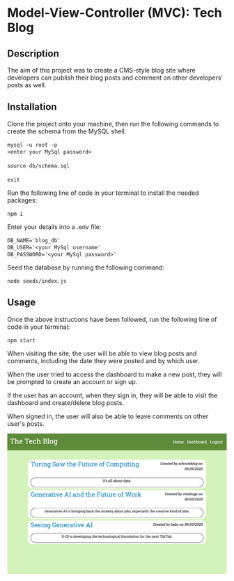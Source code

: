 # Model-View-Controller (MVC): Tech Blog

## Description

The aim of this project was to create a CMS-style blog site where developers can publish their blog posts and comment on other developers’ posts as well.

## Installation

Clone the project onto your machine, then run the following commands to create the schema from the MySQL shell.

```
mysql -u root -p
<enter your MySql password>

source db/schema.sql

exit
```

Run the following line of code in your terminal to install the needed packages:

```
npm i
```

Enter your details into a .env file:

```
DB_NAME='blog_db'
DB_USER='<your MySql username'
DB_PASSWORD='<your MySql password>'
```

Seed the database by running the following command:

```
node seeds/index.js
```

## Usage 

Once the above instructions have been followed, run the following line of code in your terminal:

```
npm start
```

When visiting the site, the user will be able to view blog posts and comments, including the date they were posted and by which user.

When the user tried to access the dashboard to make a new post, they will be prompted to create an account or sign up. 

If the user has an account, when they sign in, they will be able to visit the dashboard and create/delete blog posts. 

When signed in, the user will also be able to leave comments on other user's posts. 

![screenshot](public/images/tech_blog.png?raw=true "screenshot")